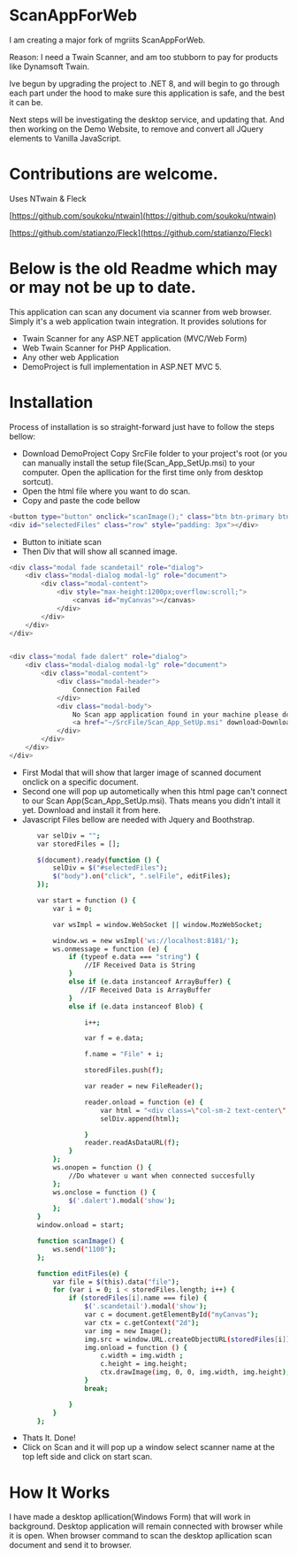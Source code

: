 # ScanAppForWeb

I am creating a major fork of mgriits ScanAppForWeb.

Reason: I need a Twain Scanner, and am too stubborn to pay for products like Dynamsoft Twain.

Ive begun by upgrading the project to .NET 8, and will begin to go through each part under the hood to make sure this application is safe, and the best it can be.

Next steps will be investigating the desktop service, and updating that. And then working on the Demo Website, to remove and convert all JQuery elements to Vanilla JavaScript.

# Contributions are welcome.

Uses NTwain & Fleck

[https://github.com/soukoku/ntwain](https://github.com/soukoku/ntwain)

[https://github.com/statianzo/Fleck](https://github.com/statianzo/Fleck)


# Below is the old Readme which may or may not be up to date.

This application can scan any document via scanner from web browser. Simply it's a web application twain integration. It provides solutions for
  - Twain Scanner for any ASP.NET application (MVC/Web Form)
  - Web Twain Scanner for PHP Application.
  - Any other web Application
  - DemoProject is full implementation in ASP.NET MVC 5.
# Installation
Process of installation is so straight-forward just have to follow the steps bellow:
  - Download DemoProject Copy SrcFile folder to your project's root (or you can manually install the setup file(Scan_App_SetUp.msi) to your computer. Open the apllication for the first time only from desktop sortcut).
  - Open the html file where you want to do scan.
  - Copy and paste the code bellow
```sh
<button type="button" onclick="scanImage();" class="btn btn-primary btn-lg">Scan</button>
<div id="selectedFiles" class="row" style="padding: 3px"></div>
```
  - Button to initiate scan
  - Then Div that will show all scanned image.
 
```sh
<div class="modal fade scandetail" role="dialog">
    <div class="modal-dialog modal-lg" role="document">
        <div class="modal-content">
            <div style="max-height:1200px;overflow:scroll;">
                <canvas id="myCanvas"></canvas>
            </div>
        </div>
    </div>
</div>


<div class="modal fade dalert" role="dialog">
    <div class="modal-dialog modal-lg" role="document">
        <div class="modal-content">
            <div class="modal-header">
                Connection Failed
            </div>
            <div class="modal-body">
                No Scan app application found in your machine please download,install and open first then refresh the browser.
                <a href="~/SrcFile/Scan_App_SetUp.msi" download>Download Files</a>
            </div>
        </div>
    </div>
</div>
```
  - First Modal that will show that larger image of scanned document onclick on a specific document.
  - Second one will pop up autometically when this html page can't connect to our Scan App(Scan_App_SetUp.msi). Thats means you didn't intall it yet. Download and install it from here. 
  - Javascript Files bellow are needed with Jquery and Boothstrap.
 ```sh
        var selDiv = "";
        var storedFiles = [];

        $(document).ready(function () {
            selDiv = $("#selectedFiles");
            $("body").on("click", ".selFile", editFiles);
        });

        var start = function () {
            var i = 0;

            var wsImpl = window.WebSocket || window.MozWebSocket;

            window.ws = new wsImpl('ws://localhost:8181/');
            ws.onmessage = function (e) {
                if (typeof e.data === "string") {
                    //IF Received Data is String
                }
                else if (e.data instanceof ArrayBuffer) {
                   //IF Received Data is ArrayBuffer
                }
                else if (e.data instanceof Blob) {

                    i++;

                    var f = e.data;

                    f.name = "File" + i;

                    storedFiles.push(f);

                    var reader = new FileReader();

                    reader.onload = function (e) {
                        var html = "<div class=\"col-sm-2 text-center\" style=\"border: 1px solid black; margin-left: 2px;\"><img height=\"200px\" width=\"200px\" src=\"" + e.target.result + "\" data-file='" + f.name + "' class='selFile' title='Click to remove'><br/>" + i + "</div>";
                        selDiv.append(html);

                    }
                    reader.readAsDataURL(f);
                }
            };
            ws.onopen = function () {
                //Do whatever u want when connected succesfully
            };
            ws.onclose = function () {
                $('.dalert').modal('show');
            };
        }
        window.onload = start;

        function scanImage() {
            ws.send("1100");
        };

        function editFiles(e) {
            var file = $(this).data("file");
            for (var i = 0; i < storedFiles.length; i++) {
                if (storedFiles[i].name === file) {
                    $('.scandetail').modal('show');
                    var c = document.getElementById("myCanvas");
                    var ctx = c.getContext("2d");
                    var img = new Image();
                    img.src = window.URL.createObjectURL(storedFiles[i]);
                    img.onload = function () {
                        c.width = img.width ;
                        c.height = img.height;
                        ctx.drawImage(img, 0, 0, img.width, img.height);
                    }
                    break;

                }
            }
        };
```
  - Thats It. Done!
  - Click on Scan and it will pop up a window select scanner name at the top left side and click on start scan.

# How It Works 
I have made a desktop apllication(Windows Form) that will work in background. Desktop application will remain connected with browser while it is open. When browser command to scan the desktop apllication scan document and send it to browser.
